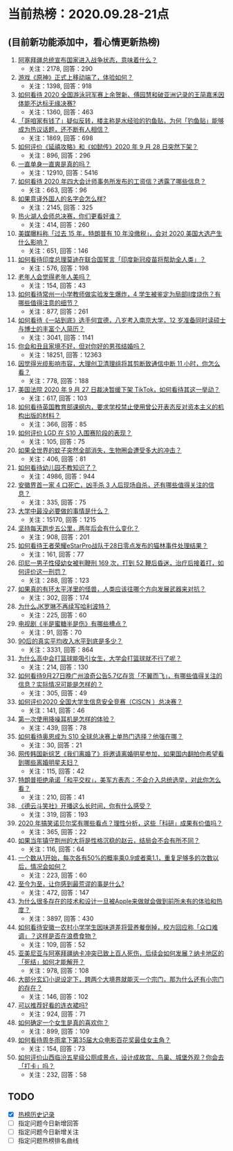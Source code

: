 # 当前热榜：2020.09.28-21点
## (目前新功能添加中，看心情更新热榜)
1. [阿塞拜疆总统宣布国家进入战争状态，意味着什么？](https://www.zhihu.com/question/423249193)
    * 关注：2178, 回答：290
2. [游戏《原神》正式上移动端了，体验如何？](https://www.zhihu.com/question/423173945)
    * 关注：1398, 回答：918
3. [如何看待 2020 全国游泳冠军赛上余贺新、傅园慧和破亚洲记录的王简嘉禾因体能不达标无缘决赛?](https://www.zhihu.com/question/423266051)
    * 关注：1360, 回答：463
4. [「哥咱家有钱了」疑似反转，楼主称是水经验的钓鱼贴，为何「钓鱼贴」能够成为热议话题，还不断有人相信？](https://www.zhihu.com/question/423036087)
    * 关注：1869, 回答：698
5. [如何评价《延禧攻略》和《如懿传》2020 年 9 月 28 日突然下架？](https://www.zhihu.com/question/423234126)
    * 关注：896, 回答：296
6. [一直单身一直爽是真的吗？](https://www.zhihu.com/question/330412814)
    * 关注：12910, 回答：5416
7. [如何看待 2020 年四大会计师事务所发布的工资信？透露了哪些信息？](https://www.zhihu.com/question/419435692)
    * 关注：663, 回答：96
8. [如果意译外国人的名字会怎么样?](https://www.zhihu.com/question/418150145)
    * 关注：2145, 回答：325
9. [热火湖人会师总决赛，你们更看好谁？](https://www.zhihu.com/question/423261758)
    * 关注：414, 回答：260
10. [美媒曝料称「过去 15 年，特朗普有 10 年没缴税」，会对 2020 美国大选产生什么影响？](https://www.zhihu.com/question/423259911)
    * 关注：651, 回答：146
11. [如何看待印度总理莫迪在联合国誓言「印度新冠疫苗将帮助全人类」？](https://www.zhihu.com/question/423164564)
    * 关注：576, 回答：198
12. [老年人会觉得老年人美吗？](https://www.zhihu.com/question/389223345)
    * 关注：154, 回答：43
13. [如何看待常州一小学教师做实验发生爆炸，4 学生被鉴定为局部Ⅱ度烧伤？有哪些值得注意的细节？](https://www.zhihu.com/question/423162358)
    * 关注：877, 回答：261
14. [如何看待《一站到底》选手何宜德，八岁考入南京大学，12 岁准备同时读硕士与博士的丰富个人简历？](https://www.zhihu.com/question/407742265)
    * 关注：3041, 回答：1141
15. [你会和丑且家境不好，但对你好的男孩结婚吗？](https://www.zhihu.com/question/414376685)
    * 关注：18251, 回答：12363
16. [因觉得光缆影响市容，大理创卫清理组将其剪断致通信中断 11 小时，你怎么看？](https://www.zhihu.com/question/423192087)
    * 关注：778, 回答：188
17. [美国法院 2020 年 9 月 27 日裁决暂缓下架 TikTok，如何看待其这一举动？](https://www.zhihu.com/question/423251980)
    * 关注：617, 回答：103
18. [如何看待英国教育部课纲内，要求学校禁止使用曾公开表态反对资本主义的机构出版的材料？](https://www.zhihu.com/question/423301982)
    * 关注：366, 回答：85
19. [如何评价 LGD 在 S10 入围赛阶段的表现？](https://www.zhihu.com/question/423197441)
    * 关注：105, 回答：75
20. [如果全世界的蚊子突然全部消失，生物圈会遭受多大的冲击？](https://www.zhihu.com/question/418595511)
    * 关注：406, 回答：81
21. [如何看待幼儿园不教知识了？](https://www.zhihu.com/question/402465971)
    * 关注：4986, 回答：944
22. [安徽界首一家 4 口死亡，凶手杀 3 人后现场自杀，还有哪些值得关注的信息？](https://www.zhihu.com/question/423183740)
    * 关注：335, 回答：75
23. [大学中最没必要做的事情是什么？](https://www.zhihu.com/question/23373520)
    * 关注：15170, 回答：1215
24. [坚持每天跑步五公里，两年后会有什么变化？](https://www.zhihu.com/question/418315082)
    * 关注：908, 回答：201
25. [如何看待王者荣耀eStarPro战队于28日零点发布的猫林事件处理结果？](https://www.zhihu.com/question/423239410)
    * 关注：161, 回答：77
26. [印尼一男子性侵幼女被判鞭刑 169 次，打到 52 鞭后昏迷，治疗后接着打，如何评价这一刑罚？](https://www.zhihu.com/question/423260437)
    * 关注：288, 回答：123
27. [如果真的有环太平洋里的怪兽，人类应该往哪个方向发展武器来对抗？](https://www.zhihu.com/question/422132111)
    * 关注：302, 回答：174
28. [为什么JK罗琳不再续写哈利波特？](https://www.zhihu.com/question/311933906)
    * 关注：225, 回答：60
29. [电视剧《半是蜜糖半是伤》有哪些槽点？](https://www.zhihu.com/question/423111204)
    * 关注：91, 回答：70
30. [90后的真实平均收入水平到底是多少？](https://www.zhihu.com/question/365274442)
    * 关注：3331, 回答：864
31. [为什么高中会打篮球能吸引女生，大学会打篮球就不行了呢？](https://www.zhihu.com/question/354220675)
    * 关注：214, 回答：130
32. [如何看待9月27日晚广州浪奇公告5.7亿存货「不翼而飞」，有哪些值得关注的信息？实际情况可能是怎样的？](https://www.zhihu.com/question/423214711)
    * 关注：305, 回答：49
33. [如何评价2020 全国大学生信息安全竞赛（CISCN ）总决赛？](https://www.zhihu.com/question/423279955)
    * 关注：141, 回答：46
34. [第一次使用降噪耳机是怎样的体验？](https://www.zhihu.com/question/422856614)
    * 关注：439, 回答：78
35. [如何看待奥恩成为 S10 全球总决赛上单热门选择？他强在哪？](https://www.zhihu.com/question/423270990)
    * 关注：30, 回答：21
36. [网传韩国新综艺《我们离婚了》将邀请离婚明星参加，如果国内翻拍你希望看到哪些离婚明星夫妇？](https://www.zhihu.com/question/422541820)
    * 关注：115, 回答：42
37. [特朗普拒绝承诺「和平交权」，美军方表态：不会介入总统选举，对此你怎么看？](https://www.zhihu.com/question/423165923)
    * 关注：210, 回答：41
38. [《德云斗笑社》开播这么长时间，你有什么感受？](https://www.zhihu.com/question/421932340)
    * 关注：319, 回答：193
39. [2020 年搞笑诺贝尔奖有哪些看点？理性分析，这些「科研」成果有价值吗？](https://www.zhihu.com/question/421702728)
    * 关注：365, 回答：22
40. [如果当年镇守荆州的大将是性格沉稳的赵云，结局会不会有所不同？](https://www.zhihu.com/question/421409873)
    * 关注：116, 回答：64
41. [一个数从1开始，每次各有50%的概率乘0.9或者乘1.1，重复足够多的次数以后，情况会如何？](https://www.zhihu.com/question/422873282)
    * 关注：223, 回答：60
42. [至今为至，让你感到最荒谬的事是什么?](https://www.zhihu.com/question/422393883)
    * 关注：472, 回答：147
43. [为什么很多存在的技术和设计一旦被Apple来做就会做到前所未有的体验和热度？](https://www.zhihu.com/question/403378616)
    * 关注：3897, 回答：430
44. [如何看待安徽一农村小学学生因味道差将营养餐倒掉，校方回应称「众口难调」？这样是否在浪费食物？](https://www.zhihu.com/question/423268752)
    * 关注：109, 回答：52
45. [亚美尼亚与阿塞拜疆纳卡冲突已致上百人死伤，后续会如何发展？纳卡地区的「死结」如何才能解开？](https://www.zhihu.com/question/423192268)
    * 关注：978, 回答：108
46. [大部分玄幻小说设定下，跨两个大境界就能灭一个宗门，那为什么还有小宗门的存在？](https://www.zhihu.com/question/423208651)
    * 关注：146, 回答：102
47. [可以推荐好看的连衣裙吗?](https://www.zhihu.com/question/353317828)
    * 关注：924, 回答：71
48. [如何确定一个女生是真的喜欢你？](https://www.zhihu.com/question/404790111)
    * 关注：899, 回答：109
49. [如何看待周冬雨拿下第35届大众电影百花奖最佳女主角？](https://www.zhihu.com/question/423048929)
    * 关注：154, 回答：73
50. [如何评价山西临汾五星级公厕成景点，设计成故宫、鸟巢、城堡外观？你会去「打卡」吗？](https://www.zhihu.com/question/423263764)
    * 关注：232, 回答：58
## TODO
* [x] [热榜历史记录](hot_history/AllHot.md)
* [ ] 指定问题今日新增回答
* [ ] 指定问题今日新增关注
* [ ] 指定问题热榜排名曲线
